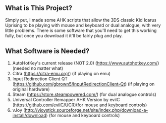 ## What is This Project?
Simply put, I made some AHK scripts that allow the 3DS classic Kid Icarus Uprising to be playing with mouse and keyboard or dual analogue, with very little problems. There is some software that you'll need to get this working fully, but once you download it it'll be fairly plug and play.

## What Software is Needed?
1. AutoHotKey's current release (NOT 2.0) (https://www.autohotkey.com/) (needed no matter what)
2. Citra (https://citra-emu.org/) (if playing on emu)
3. Input Redirection Client QT (https://github.com/gbrown5/InputRedirectionClient-Qt) (if playing on original hardware)
4. Steam (https://store.steampowered.com/) (for dual analogue controls)
5. Universal Controller Remapper AHK Version by evilC (https://github.com/evilC/UCR)(for mouse and keyboard controls)
6. vJoy (http://vjoystick.sourceforge.net/site/index.php/download-a-install/download) (for mouse and keyboard controls)

#
